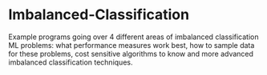 # Imbalanced-Classification
Example programs going over 4 different areas of imbalanced classification ML problems: what performance measures work best, how to sample data for these problems, cost sensitive algorithms to know and more advanced imbalanced classification techniques. 
